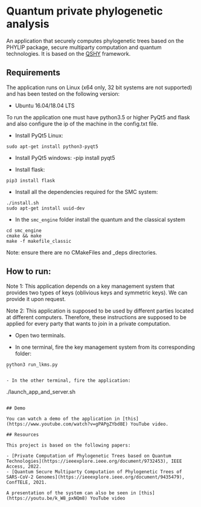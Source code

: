 # Quantum private phylogenetic analysis

An application that securely computes phylogenetic trees based on the PHYLIP package, secure multiparty computation and quantum technologies. It is based on the [QSHY](https://github.com/manel1874/QSHY/tree/dev-cq-phylip) framework.


## Requirements

The application runs on Linux (x64 only, 32 bit systems are not supported) and has been tested on the following version:

- Ubuntu 16.04/18.04 LTS

To run the application one must have python3.5 or higher PyQt5 and flask and also configure the ip of the machine in the config.txt file.

- Install PyQt5 Linux:
```
sudo apt-get install python3-pyqt5
````

- Install PyQt5 windows:
-pip install pyqt5

- Install flask:
```
pip3 install flask
```

- Install all the dependencies required for the SMC system:
```
./install.sh
sudo apt-get install uuid-dev
```

- In the `smc_engine` folder install the quantum and the classical system
```
cd smc_engine
cmake && make
make -f makefile_classic
```
Note: ensure there are no CMakeFiles and _deps directories.



## How to run:

Note 1: This application depends on a key management system that provides two types of keys (oblivious keys and symmetric keys). We can provide it upon request.

Note 2: This application is supposed to be used by different parties located at different computers. Therefore, these instructions are supposed to be applied for every party that wants to join in a private computation.

- Open two terminals.

- In one terminal, fire the key management system from its corresponding folder:
```
python3 run_lkms.py
``

- In the other terminal, fire the application:
```
./launch_app_and_server.sh
```

## Demo

You can watch a demo of the application in [this](https://www.youtube.com/watch?v=gPAPgZYbd8E) YouTube video.

## Resources

This project is based on the following papers:

- [Private Computation of Phylogenetic Trees based on Quantum Technologies](https://ieeexplore.ieee.org/document/9732453), IEEE Access, 2022.
- [Quantum Secure Multiparty Computation of Phylogenetic Trees of SARS-CoV-2 Genomes](https://ieeexplore.ieee.org/document/9435479), ConfTELE, 2021.

A presentation of the system can also be seen in [this](https://youtu.be/k_W8_pxNQm8) YouTube video


